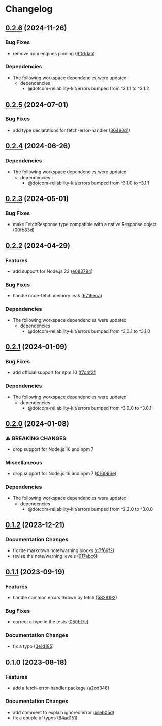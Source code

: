 # Changelog

## [0.2.6](https://github.com/Financial-Times/dotcom-reliability-kit/compare/fetch-error-handler-v0.2.5...fetch-error-handler-v0.2.6) (2024-11-26)


### Bug Fixes

* remove npm engines pinning ([9f51dab](https://github.com/Financial-Times/dotcom-reliability-kit/commit/9f51dab7374e05431de236445c6706dbc1fd3172))


### Dependencies

* The following workspace dependencies were updated
  * dependencies
    * @dotcom-reliability-kit/errors bumped from ^3.1.1 to ^3.1.2

## [0.2.5](https://github.com/Financial-Times/dotcom-reliability-kit/compare/fetch-error-handler-v0.2.4...fetch-error-handler-v0.2.5) (2024-07-01)


### Bug Fixes

* add type declarations for fetch-error-handler ([36490d1](https://github.com/Financial-Times/dotcom-reliability-kit/commit/36490d10c820abdd8017422b8f47c3a045e43170))

## [0.2.4](https://github.com/Financial-Times/dotcom-reliability-kit/compare/fetch-error-handler-v0.2.3...fetch-error-handler-v0.2.4) (2024-06-26)


### Dependencies

* The following workspace dependencies were updated
  * dependencies
    * @dotcom-reliability-kit/errors bumped from ^3.1.0 to ^3.1.1

## [0.2.3](https://github.com/Financial-Times/dotcom-reliability-kit/compare/fetch-error-handler-v0.2.2...fetch-error-handler-v0.2.3) (2024-05-01)


### Bug Fixes

* make FetchResponse type compatible with a native Response object ([00fb83d](https://github.com/Financial-Times/dotcom-reliability-kit/commit/00fb83d477a864a26dc59c698e5d2471181ea1eb))

## [0.2.2](https://github.com/Financial-Times/dotcom-reliability-kit/compare/fetch-error-handler-v0.2.1...fetch-error-handler-v0.2.2) (2024-04-29)


### Features

* add support for Node.js 22 ([e083794](https://github.com/Financial-Times/dotcom-reliability-kit/commit/e083794c2b4901a055de9fce483bcbab03b8e522))


### Bug Fixes

* handle node-fetch memory leak ([6716eca](https://github.com/Financial-Times/dotcom-reliability-kit/commit/6716eca8b4fe0a49431d5bdc77bdf0ed2f7742ce))


### Dependencies

* The following workspace dependencies were updated
  * dependencies
    * @dotcom-reliability-kit/errors bumped from ^3.0.1 to ^3.1.0

## [0.2.1](https://github.com/Financial-Times/dotcom-reliability-kit/compare/fetch-error-handler-v0.2.0...fetch-error-handler-v0.2.1) (2024-01-09)


### Bug Fixes

* add official support for npm 10 ([f7c4f2f](https://github.com/Financial-Times/dotcom-reliability-kit/commit/f7c4f2f4c9358389be7bbcbd3609081eec2246b5))


### Dependencies

* The following workspace dependencies were updated
  * dependencies
    * @dotcom-reliability-kit/errors bumped from ^3.0.0 to ^3.0.1

## [0.2.0](https://github.com/Financial-Times/dotcom-reliability-kit/compare/fetch-error-handler-v0.1.2...fetch-error-handler-v0.2.0) (2024-01-08)


### ⚠ BREAKING CHANGES

* drop support for Node.js 16 and npm 7

### Miscellaneous

* drop support for Node.js 16 and npm 7 ([016096e](https://github.com/Financial-Times/dotcom-reliability-kit/commit/016096eab022fa426159ec649a4e32c24eedd568))


### Dependencies

* The following workspace dependencies were updated
  * dependencies
    * @dotcom-reliability-kit/errors bumped from ^2.2.0 to ^3.0.0

## [0.1.2](https://github.com/Financial-Times/dotcom-reliability-kit/compare/fetch-error-handler-v0.1.1...fetch-error-handler-v0.1.2) (2023-12-21)


### Documentation Changes

* fix the markdown note/warning blocks ([c7f69f2](https://github.com/Financial-Times/dotcom-reliability-kit/commit/c7f69f20a8b000f4a40c4cd25be23fcee2ecd85d))
* revise the note/warning levels ([917abc6](https://github.com/Financial-Times/dotcom-reliability-kit/commit/917abc60a0891f3a9110bafca96fe924a5b76a80))

## [0.1.1](https://github.com/Financial-Times/dotcom-reliability-kit/compare/fetch-error-handler-v0.1.0...fetch-error-handler-v0.1.1) (2023-09-19)


### Features

* handle common errors thrown by fetch ([5828192](https://github.com/Financial-Times/dotcom-reliability-kit/commit/58281920f0651cf69d4d8b742625a3224bdc8d5c))


### Bug Fixes

* correct a typo in the tests ([050bf7c](https://github.com/Financial-Times/dotcom-reliability-kit/commit/050bf7c3c7403bc50371fd321fa89296237a33e0))


### Documentation Changes

* fix a typo ([3e1d185](https://github.com/Financial-Times/dotcom-reliability-kit/commit/3e1d185df652fc757454fad5d24e4a4772a8ef4e))

## 0.1.0 (2023-08-18)


### Features

* add a fetch-error-handler package ([a2ed348](https://github.com/Financial-Times/dotcom-reliability-kit/commit/a2ed3489cbc5363e84d16b7c5b33554f837788fa))


### Documentation Changes

* add comment to explain ignored error ([b1eb05d](https://github.com/Financial-Times/dotcom-reliability-kit/commit/b1eb05d8ca1b70932ce0deef919f80d0ebc1ee2d))
* fix a couple of typos ([84ad151](https://github.com/Financial-Times/dotcom-reliability-kit/commit/84ad151a95542c5085a2c16006ecc425b500784d))
